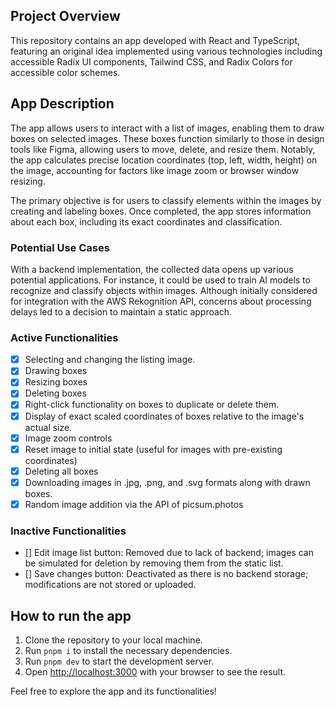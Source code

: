 ## Project Overview

This repository contains an app developed with React and TypeScript, featuring an original idea implemented using various technologies including accessible Radix UI components, Tailwind CSS, and Radix Colors for accessible color schemes.

## App Description

The app allows users to interact with a list of images, enabling them to draw boxes on selected images. These boxes function similarly to those in design tools like Figma, allowing users to move, delete, and resize them. Notably, the app calculates precise location coordinates (top, left, width, height) on the image, accounting for factors like image zoom or browser window resizing.

The primary objective is for users to classify elements within the images by creating and labeling boxes. Once completed, the app stores information about each box, including its exact coordinates and classification.

### Potential Use Cases
With a backend implementation, the collected data opens up various potential applications. For instance, it could be used to train AI models to recognize and classify objects within images. Although initially considered for integration with the AWS Rekognition API, concerns about processing delays led to a decision to maintain a static approach.

### Active Functionalities
- [x] Selecting and changing the listing image.
- [x] Drawing boxes
- [x] Resizing boxes
- [x] Deleting boxes
- [x] Right-click functionality on boxes to duplicate or delete them.
- [x] Display of exact scaled coordinates of boxes relative to the image's actual size.
- [x] Image zoom controls
- [x] Reset image to initial state (useful for images with pre-existing coordinates)
- [x] Deleting all boxes
- [x] Downloading images in .jpg, .png, and .svg formats along with drawn boxes.
- [x] Random image addition via the API of picsum.photos

### Inactive Functionalities
- [] Edit image list button: Removed due to lack of backend; images can be simulated for deletion by removing them from the static list.
- [] Save changes button: Deactivated as there is no backend storage; modifications are not stored or uploaded.

## How to run the app

1. Clone the repository to your local machine.
2. Run `pnpm i` to install the necessary dependencies.
3. Run `pnpm dev` to start the development server.
4. Open [http://localhost:3000](http://localhost:3000) with your browser to see the result.

Feel free to explore the app and its functionalities!